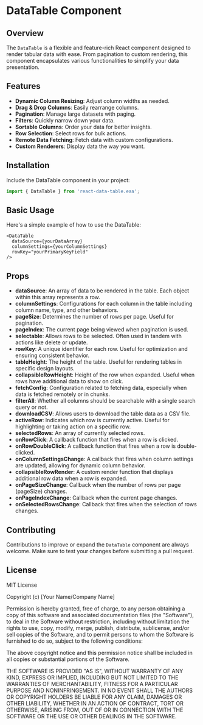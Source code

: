 # DataTable Component

## Overview
The `DataTable` is a flexible and feature-rich React component designed to render tabular data with ease. From pagination to custom rendering, this component encapsulates various functionalities to simplify your data presentation.

## Features

- **Dynamic Column Resizing**: Adjust column widths as needed.
- **Drag & Drop Columns**: Easily rearrange columns.
- **Pagination**: Manage large datasets with paging.
- **Filters**: Quickly narrow down your data.
- **Sortable Columns**: Order your data for better insights.
- **Row Selection**: Select rows for bulk actions.
- **Remote Data Fetching**: Fetch data with custom configurations.
- **Custom Renderers**: Display data the way you want.

## Installation

Include the DataTable component in your project:

```jsx
import { DataTable } from 'react-data-table.eaa';
```

## Basic Usage

Here's a simple example of how to use the DataTable:
```
<DataTable
  dataSource={yourDataArray}
  columnSettings={yourColumnSettings}
  rowKey="yourPrimaryKeyField"
/>
```

## Props
- **dataSource**: An array of data to be rendered in the table. Each object within this array represents a row.
- **columnSettings**: Configurations for each column in the table including column name, type, and other behaviors.
- **pageSize**: Determines the number of rows per page. Useful for pagination.
- **pageIndex**: The current page being viewed when pagination is used.
- **selectable**: Allows rows to be selected. Often used in tandem with actions like delete or update.
- **rowKey**: A unique identifier for each row. Useful for optimization and ensuring consistent behavior.
- **tableHeight**: The height of the table. Useful for rendering tables in specific design layouts.
- **collapsibleRowHeight**: Height of the row when expanded. Useful when rows have additional data to show on click.
- **fetchConfig**: Configuration related to fetching data, especially when data is fetched remotely or in chunks.
- **filterAll**: Whether all columns should be searchable with a single search query or not.
- **downloadCSV**: Allows users to download the table data as a CSV file.
- **activeRow**: Indicates which row is currently active. Useful for highlighting or taking action on a specific row.
- **selectedRows**: An array of currently selected rows.
- **onRowClick**: A callback function that fires when a row is clicked.
- **onRowDoubleClick**: A callback function that fires when a row is double-clicked.
- **onColumnSettingsChange**: A callback that fires when column settings are updated, allowing for dynamic column behavior.
- **collapsibleRowRender**: A custom render function that displays additional row data when a row is expanded.
- **onPageSizeChange**: Callback when the number of rows per page (pageSize) changes.
- **onPageIndexChange**: Callback when the current page changes.
- **onSelectedRowsChange**: Callback that fires when the selection of rows changes.

## Contributing
Contributions to improve or expand the `DataTable` component are always welcome. Make sure to test your changes before submitting a pull request.

## License
MIT License

Copyright (c) [Your Name/Company Name]

Permission is hereby granted, free of charge, to any person obtaining a copy
of this software and associated documentation files (the "Software"), to deal
in the Software without restriction, including without limitation the rights
to use, copy, modify, merge, publish, distribute, sublicense, and/or sell
copies of the Software, and to permit persons to whom the Software is
furnished to do so, subject to the following conditions:

The above copyright notice and this permission notice shall be included in all
copies or substantial portions of the Software.

THE SOFTWARE IS PROVIDED "AS IS", WITHOUT WARRANTY OF ANY KIND, EXPRESS OR
IMPLIED, INCLUDING BUT NOT LIMITED TO THE WARRANTIES OF MERCHANTABILITY,
FITNESS FOR A PARTICULAR PURPOSE AND NONINFRINGEMENT. IN NO EVENT SHALL THE
AUTHORS OR COPYRIGHT HOLDERS BE LIABLE FOR ANY CLAIM, DAMAGES OR OTHER
LIABILITY, WHETHER IN AN ACTION OF CONTRACT, TORT OR OTHERWISE, ARISING FROM,
OUT OF OR IN CONNECTION WITH THE SOFTWARE OR THE USE OR OTHER DEALINGS IN THE
SOFTWARE.

